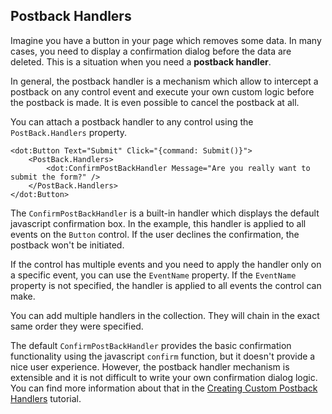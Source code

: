 ## Postback Handlers

Imagine you have a button in your page which removes some data. In many cases, you need to display a confirmation dialog before the data are deleted.
This is a situation when you need a **postback handler**.

In general, the postback handler is a mechanism which allow to intercept a postback on any control event and execute your own custom logic before the postback
is made. It is even possible to cancel the postback at all.

You can attach a postback handler to any control using the `PostBack.Handlers` property.  

```DOTHTML
<dot:Button Text="Submit" Click="{command: Submit()}">
    <PostBack.Handlers>
        <dot:ConfirmPostBackHandler Message="Are you really want to submit the form?" />
    </PostBack.Handlers>
</dot:Button>
```

The `ConfirmPostBackHandler` is a built-in handler which displays the default javascript confirmation box. In the example, this handler is applied to all events on the `Button` control.
If the user declines the confirmation, the postback won't be initiated.

If the control has multiple events and you need to apply the handler only on a specific event, you can use the `EventName` property. 
If the `EventName` property is not specified, the handler is applied to all events the control can make.

You can add multiple handlers in the collection. They will chain in the exact same order they were specified.

The default `ConfirmPostBackHandler` provides the basic confirmation functionality using the javascript `confirm` function, but it doesn't provide
a nice user experience. However, the postback handler mechanism is extensible and it is not difficult to write your own confirmation dialog logic.
You can find more information about that in the [Creating Custom Postback Handlers](/docs/tutorials/control-development-creating-custom-postback-handlers/{branch}) tutorial.
